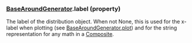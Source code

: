 ### [BaseAroundGenerator](BaseAroundGenerator.md).label (property)




The label of the distribution object.  When not None, this is used for
the x-label when plotting (see [BaseAroundGenerator.plot](BaseAroundGenerator.plot.md)) and for the
string representation for any math in a [Composite](Composite.md).

